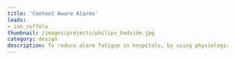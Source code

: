 ```yaml
---
title: 'Context Aware Alarms'
leads: 
- ian_ruffolo
thumbnail: /images/projects/philips_bedside.jpg
category: design
description: To reduce alarm fatigue in hospitals, by using physiological sensor data combined with electronic health records to create smarter alarms. 
---
```

